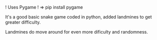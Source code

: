 ! Uses Pygame !
=> pip install pygame

It's a good basic snake game coded in python,
added landmines to get greater difficulty.

Landmines do move around for even more dificulty and randomness.


